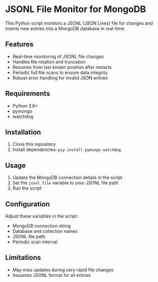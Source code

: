 # JSONL File Monitor for MongoDB

This Python script monitors a JSONL (JSON Lines) file for changes and inserts new entries into a MongoDB database in real-time.

## Features

- Real-time monitoring of JSONL file changes
- Handles file rotation and truncation
- Resumes from last known position after restarts
- Periodic full file scans to ensure data integrity
- Robust error handling for invalid JSON entries

## Requirements

- Python 3.6+
- pymongo
- watchdog

## Installation

1. Clone this repository
2. Install dependencies: `pip install pymongo watchdog`

## Usage

1. Update the MongoDB connection details in the script
2. Set the `jsonl_file` variable to your JSONL file path
3. Run the script

## Configuration

Adjust these variables in the script:
- MongoDB connection string
- Database and collection names
- JSONL file path
- Periodic scan interval

## Limitations

- May miss updates during very rapid file changes
- Assumes JSONL format for all entries

